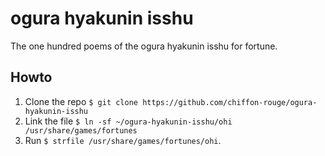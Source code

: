ogura hyakunin isshu
===
The one hundred poems of the ogura hyakunin isshu for fortune.
## Howto
1. Clone the repo `$ git clone https://github.com/chiffon-rouge/ogura-hyakunin-isshu`
2. Link the file `$ ln -sf ~/ogura-hyakunin-isshu/ohi /usr/share/games/fortunes`
3. Run `$ strfile /usr/share/games/fortunes/ohi`.
